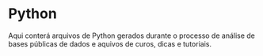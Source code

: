 # Python
Aqui conterá arquivos de Python gerados durante o processo de análise de bases públicas de dados e aquivos de curos, dicas e tutoriais.
